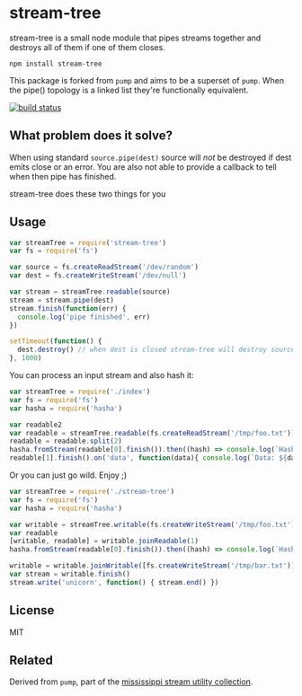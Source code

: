 # stream-tree

stream-tree is a small node module that pipes streams together and destroys all of them if one of them closes.

```
npm install stream-tree
```

This package is forked from `pump` and aims to be a superset of `pump`.  When the pipe() topology is a linked list they're functionally equivalent.

[![build status](http://img.shields.io/travis/wholenews/stream-tree.svg?style=flat)](http://travis-ci.org/wholenews/stream-tree)

## What problem does it solve?

When using standard `source.pipe(dest)` source will _not_ be destroyed if dest emits close or an error.
You are also not able to provide a callback to tell when then pipe has finished.

stream-tree does these two things for you

## Usage

``` js
var streamTree = require('stream-tree')
var fs = require('fs')

var source = fs.createReadStream('/dev/random')
var dest = fs.createWriteStream('/dev/null')

var stream = streamTree.readable(source)
stream = stream.pipe(dest)
stream.finish(function(err) {
  console.log('pipe finished', err)
})

setTimeout(function() {
  dest.destroy() // when dest is closed stream-tree will destroy source
}, 1000)
```

You can process an input stream and also hash it:

``` js
var streamTree = require('./index')
var fs = require('fs')
var hasha = require('hasha')

var readable2
var readable = streamTree.readable(fs.createReadStream('/tmp/foo.txt'))
readable = readable.split(2)
hasha.fromStream(readable[0].finish()).then((hash) => console.log(`Hash: ${hash}`))
readable[1].finish().on('data', function(data){ console.log(`Data: ${data}`) })
```

Or you can just go wild.  Enjoy ;)

``` js
var streamTree = require('./stream-tree')
var fs = require('fs')
var hasha = require('hasha')

var writable = streamTree.writable(fs.createWriteStream('/tmp/foo.txt'))
var readable
[writable, readable] = writable.joinReadable(1)
hasha.fromStream(readable[0].finish()).then((hash) => console.log(`Hash: ${hash}`))

writable = writable.joinWritable([fs.createWriteStream('/tmp/bar.txt')])
var stream = writable.finish()
stream.write('unicorn', function() { stream.end() })
```

## License

MIT

## Related

Derived from `pump`, part of the [mississippi stream utility collection](https://github.com/maxogden/mississippi).
